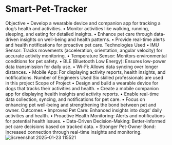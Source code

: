 # Smart-Pet-Tracker
Objective
• Develop a wearable device and companion app for tracking a dog’s health and
activities.
• Monitor activities like walking, running, sleeping, and eating for detailed insights.
• Enhance pet care through data-driven insights on well-being and health patterns.
• Provide real-time alerts and health notifications for proactive pet care.
Technologies Used
• IMU Sensor: Tracks movements (acceleration, orientation, angular velocity) for
accurate activity monitoring.
• Temperature Sensor: Monitors environmental conditions for pet safety.
• BLE (Bluetooth Low Energy): Ensures low-power data transmission for daily use.
• Wi-Fi: Allows data syncing over longer distances.
• Mobile App: For displaying activity reports, health insights, and notifications.
Number of Engineers Used
Six skilled professionals are used in this project
Scope of Project
• Design and build a wearable device for dogs that tracks their activities and health.
• Create a mobile companion app for displaying health insights and activity reports.
• Enable real-time data collection, syncing, and notifications for pet care.
• Focus on enhancing pet well-being and strengthening the bond between pet and
owner.
Outcomes
• Improved Pet Care: Enhanced insights into dogs’ daily activities and health.
• Proactive Health Monitoring: Alerts and notifications for potential health issues.
• Data-Driven Decision-Making: Better-informed pet care decisions based on tracked
data.
• Stronger Pet-Owner Bond: Increased connection through real-time insights and
monitoring.![Screenshot 2025-01-23 115521](https://github.com/user-attachments/assets/eced5aee-7a1e-4ec0-8986-229ebad7ca0d)
